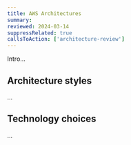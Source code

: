 ```yaml
---
title: AWS Architectures
summary:
reviewed: 2024-03-14
suppressRelated: true
callsToAction: ['architecture-review']
---
```


Intro...

## Architecture styles

...

## Technology choices

...